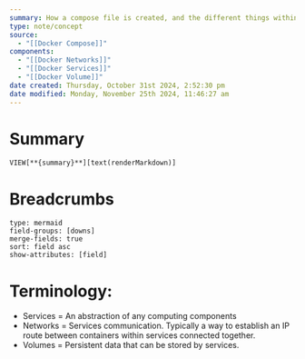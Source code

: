 ```yaml
---
summary: How a compose file is created, and the different things within it.
type: note/concept
source:
  - "[[Docker Compose]]"
components:
  - "[[Docker Networks]]"
  - "[[Docker Services]]"
  - "[[Docker Volume]]"
date created: Thursday, October 31st 2024, 2:52:30 pm
date modified: Monday, November 25th 2024, 11:46:27 am
---
```


# Summary

`VIEW[**{summary}**][text(renderMarkdown)]`

# Breadcrumbs

```breadcrumbs
type: mermaid
field-groups: [downs]
merge-fields: true
sort: field asc
show-attributes: [field]
```

# Terminology:

- Services = An abstraction of any computing components
- Networks = Services communication. Typically a way to establish an IP route between containers within services connected together.
- Volumes = Persistent data that can be stored by services.

